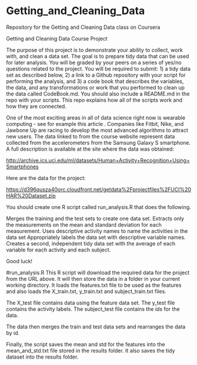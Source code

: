 # Getting_and_Cleaning_Data
Repository for the Getting and Cleaning Data class on Coursera

Getting and Cleaning Data Course Project

The purpose of this project is to demonstrate your ability to collect, work with, and clean a data set. The goal is to prepare tidy data that can be used for later analysis. You will be graded by your peers on a series of yes/no questions related to the project. You will be required to submit: 1) a tidy data set as described below, 2) a link to a Github repository with your script for performing the analysis, and 3) a code book that describes the variables, the data, and any transformations or work that you performed to clean up the data called CodeBook.md. You should also include a README.md in the repo with your scripts. This repo explains how all of the scripts work and how they are connected.

One of the most exciting areas in all of data science right now is wearable computing - see for example this article . Companies like Fitbit, Nike, and Jawbone Up are racing to develop the most advanced algorithms to attract new users. The data linked to from the course website represent data collected from the accelerometers from the Samsung Galaxy S smartphone. A full description is available at the site where the data was obtained:

http://archive.ics.uci.edu/ml/datasets/Human+Activity+Recognition+Using+Smartphones

Here are the data for the project:

https://d396qusza40orc.cloudfront.net/getdata%2Fprojectfiles%2FUCI%20HAR%20Dataset.zip

You should create one R script called run_analysis.R that does the following.

Merges the training and the test sets to create one data set.
Extracts only the measurements on the mean and standard deviation for each measurement. 
Uses descriptive activity names to name the activities in the data set
Appropriately labels the data set with descriptive variable names. 
Creates a second, independent tidy data set with the average of each variable for each activity and each subject. 


Good luck!



#run_analysis.R
This R script will download the required data for the project from the URL above.
It will then store the data in a folder in your current working directory.
It loads the features.txt file to be used as the features and also loads the X_train.txt, y_train.txt and subject_train.txt files.

The X_test file contains data using the feature data set.
The y_test file contains the activity labels.
The subject_test file contains the ids for the data.

The data then merges the train and test data sets and rearranges the data by id.

Finally, the script saves the mean and std for the features into the mean_and_std.txt file stored in the results folder. It also saves the tidy dataset into the results folder.

